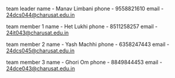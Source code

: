 team leader
name - Manav Limbani
phone - 9558821610
email - 24dcs044@charusat.edu.in

team member 1
name - Het Lukhi
phone - 8511258257
email - 24it043@charusat.edu.in

team member 2
name - Yash Machhi
phone - 6358247443
email - 24dcs045@charusat.edu.in

team member 3
name - Ghori Om
phone - 8849844453
email - 24dce043@charusat.edu.in
